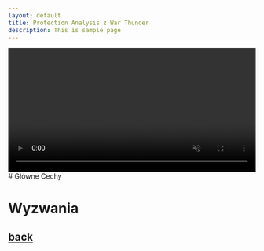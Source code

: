 ```yaml
---
layout: default
title: Protection Analysis z War Thunder
description: This is sample page
---
```

<video width="100%" title="Protection Analysis." loop="" autoplay="" playsinline="" muted="true">
<source src="https://v.redd.it/sj2vpwdcmj081/DASH_720.mp4" type="video/mp4">
</video>
# Główne Cechy

# Wyzwania

## [back](./)
